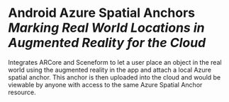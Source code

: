 <h1>Android Azure Spatial Anchors <em>Marking Real World Locations in Augmented Reality for the Cloud</em></h1>

Integrates ARCore and Sceneform to let a user place an object in the real world using the augmented reality in the app and attach a local Azure spatial anchor. This anchor is then uploaded into the cloud and would be viewable by anyone with access to the same Azure Spatial Anchor resource.
